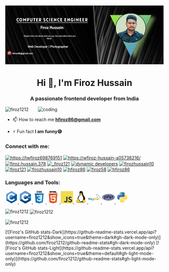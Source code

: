 ![logo](https://github.com/Firoz1212/Firoz1212/blob/main/-computer-science-engineer--.jpeg)
<h1 align="center">Hi 👋, I'm Firoz Hussain</h1>
<h3 align="center">A passionate frontend developer from India</h3>
<img align="right" alt="coding" width="400" src="https://camo.githubusercontent.com/8bf6f6d78abc81fcf9c49f10649423e73ea44bc248e83aaae8759d401c829a84/68747470733a2f2f70687973696373677572756b756c2e66696c65732e776f726470726573732e636f6d2f323031392f30322f6368617261637465722d312e676966">
<p align="left"> <img src="https://komarev.com/ghpvc/?username=firoz1212&label=Profile%20views&color=0e75b6&style=flat" alt="firoz1212" /> </p>

- 📫 How to reach me **hfiroz86@gmail.com**

- ⚡ Fun fact **I am funny😅**

<h3 align="left">Connect with me:</h3>
<p align="left">
<a href="https://twitter.com/https://twfiroz698769151" target="blank"><img align="center" src="https://raw.githubusercontent.com/rahuldkjain/github-profile-readme-generator/master/src/images/icons/Social/twitter.svg" alt="https://twfiroz698769151" height="30" width="40" /></a>
<a href="https://linkedin.com/in/https://wfiroz-hussain-a05738216/" target="blank"><img align="center" src="https://raw.githubusercontent.com/rahuldkjain/github-profile-readme-generator/master/src/images/icons/Social/linked-in-alt.svg" alt="https://wfiroz-hussain-a05738216/" height="30" width="40" /></a>
<a href="https://fb.com/firoz.hussain.378" target="blank"><img align="center" src="https://raw.githubusercontent.com/rahuldkjain/github-profile-readme-generator/master/src/images/icons/Social/facebook.svg" alt="firoz.hussain.378" height="30" width="40" /></a>
<a href="https://instagram.com/_firoz121" target="blank"><img align="center" src="https://raw.githubusercontent.com/rahuldkjain/github-profile-readme-generator/master/src/images/icons/Social/instagram.svg" alt="_firoz121" height="30" width="40" /></a>
<a href="https://www.youtube.com/c/dynamic developers" target="blank"><img align="center" src="https://raw.githubusercontent.com/rahuldkjain/github-profile-readme-generator/master/src/images/icons/Social/youtube.svg" alt="dynamic developers" height="30" width="40" /></a>
<a href="https://www.codechef.com/users/firozhussain10" target="blank"><img align="center" src="https://cdn.jsdelivr.net/npm/simple-icons@3.1.0/icons/codechef.svg" alt="firozhussain10" height="30" width="40" /></a>
<a href="https://www.hackerrank.com/firoz121" target="blank"><img align="center" src="https://raw.githubusercontent.com/rahuldkjain/github-profile-readme-generator/master/src/images/icons/Social/hackerrank.svg" alt="firoz121" height="30" width="40" /></a>
<a href="https://codeforces.com/profile/firozhussain10" target="blank"><img align="center" src="https://raw.githubusercontent.com/rahuldkjain/github-profile-readme-generator/master/src/images/icons/Social/codeforces.svg" alt="firozhussain10" height="30" width="40" /></a>
<a href="https://www.leetcode.com/hfiroz86" target="blank"><img align="center" src="https://raw.githubusercontent.com/rahuldkjain/github-profile-readme-generator/master/src/images/icons/Social/leet-code.svg" alt="hfiroz86" height="30" width="40" /></a>
<a href="https://www.hackerearth.com/firoz58" target="blank"><img align="center" src="https://raw.githubusercontent.com/rahuldkjain/github-profile-readme-generator/master/src/images/icons/Social/hackerearth.svg" alt="firoz58" height="30" width="40" /></a>
<a href="https://auth.geeksforgeeks.org/user/hfiroz86" target="blank"><img align="center" src="https://raw.githubusercontent.com/rahuldkjain/github-profile-readme-generator/master/src/images/icons/Social/geeks-for-geeks.svg" alt="hfiroz86" height="30" width="40" /></a>
</p>

<h3 align="left">Languages and Tools:</h3>
<p align="left"> <a href="https://www.cprogramming.com/" target="_blank" rel="noreferrer"> <img src="https://raw.githubusercontent.com/devicons/devicon/master/icons/c/c-original.svg" alt="c" width="40" height="40"/> </a> <a href="https://www.w3schools.com/cpp/" target="_blank" rel="noreferrer"> <img src="https://raw.githubusercontent.com/devicons/devicon/master/icons/cplusplus/cplusplus-original.svg" alt="cplusplus" width="40" height="40"/> </a> <a href="https://www.w3schools.com/css/" target="_blank" rel="noreferrer"> <img src="https://raw.githubusercontent.com/devicons/devicon/master/icons/css3/css3-original-wordmark.svg" alt="css3" width="40" height="40"/> </a> <a href="https://www.w3.org/html/" target="_blank" rel="noreferrer"> <img src="https://raw.githubusercontent.com/devicons/devicon/master/icons/html5/html5-original-wordmark.svg" alt="html5" width="40" height="40"/> </a> <a href="https://developer.mozilla.org/en-US/docs/Web/JavaScript" target="_blank" rel="noreferrer"> <img src="https://raw.githubusercontent.com/devicons/devicon/master/icons/javascript/javascript-original.svg" alt="javascript" width="40" height="40"/> </a> <a href="https://www.linux.org/" target="_blank" rel="noreferrer"> <img src="https://raw.githubusercontent.com/devicons/devicon/master/icons/linux/linux-original.svg" alt="linux" width="40" height="40"/> </a> <a href="https://www.mysql.com/" target="_blank" rel="noreferrer"> <img src="https://raw.githubusercontent.com/devicons/devicon/master/icons/mysql/mysql-original-wordmark.svg" alt="mysql" width="40" height="40"/> </a> <a href="https://www.php.net" target="_blank" rel="noreferrer"> <img src="https://raw.githubusercontent.com/devicons/devicon/master/icons/php/php-original.svg" alt="php" width="40" height="40"/> </a> <a href="https://www.python.org" target="_blank" rel="noreferrer"> <img src="https://raw.githubusercontent.com/devicons/devicon/master/icons/python/python-original.svg" alt="python" width="40" height="40"/> </a> </p>

<p><img align="left" src="https://github-readme-stats.vercel.app/api/top-langs?username=firoz1212&show_icons=true&locale=en&layout=compact" alt="firoz1212" /></p>

<p>&nbsp;<img align="center" src="https://github-readme-stats.vercel.app/api?username=firoz1212&show_icons=true&locale=en" alt="firoz1212" /></p>

<p><img align="center" src="https://github-readme-streak-stats.herokuapp.com/?user=firoz1212&" alt="firoz1212" /></p>
[![Firoz's GitHub stats-Dark](https://github-readme-stats.vercel.app/api?username=firoz1212&show_icons=true&theme=dark#gh-dark-mode-only)](https://github.com/firoz1212/github-readme-stats#gh-dark-mode-only)
[![Firoz's GitHub stats-Light](https://github-readme-stats.vercel.app/api?username=firoz1212&show_icons=true&theme=default#gh-light-mode-only)](https://github.com/firoz1212/github-readme-stats#gh-light-mode-only)
